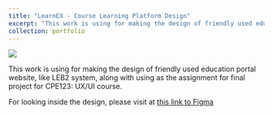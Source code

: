 ```yaml
---
title: "LearnEX - Course Learning Platform Design"
excerpt: "This work is using for making the design of friendly used education portal website, like LEB2 system.<br/><img src='https://boatchrnthn.vercel.app/assets/images/project-1.jpg'>"
collection: portfolio
---
```


![](https://github.com/chrnthnkmutt/slm-py-experiment/raw/main/Project_Banner.jpg)

This work is using for making the design of friendly used education portal website, like LEB2 system, along with using as the assignment for final project for CPE123: UX/UI course.

For looking inside the design, please visit at [this link to Figma](https://www.figma.com/file/LlikKfAL64rbimOkcQySLX/Online-Learning-Platform-(Community)?type=design&node-id=0%3A1&t=En40SYqB2IAFjUno-1)